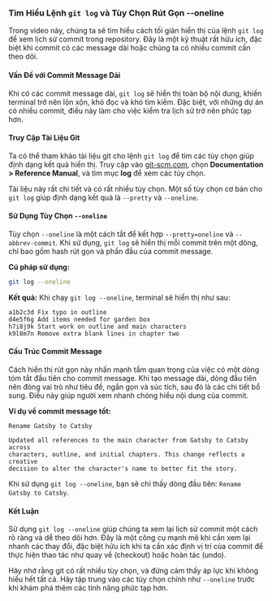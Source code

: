 ### **Tìm Hiểu Lệnh `git log` và Tùy Chọn Rút Gọn --oneline**

Trong video này, chúng ta sẽ tìm hiểu cách tối giản hiển thị của lệnh `git log` để xem lịch sử commit trong repository. Đây là một kỹ thuật rất hữu ích, đặc biệt khi commit có các message dài hoặc chúng ta có nhiều commit cần theo dõi.

#### **Vấn Đề với Commit Message Dài**
Khi có các commit message dài, `git log` sẽ hiển thị toàn bộ nội dung, khiến terminal trở nên lộn xộn, khó đọc và khó tìm kiếm. Đặc biệt, với những dự án có nhiều commit, điều này làm cho việc kiểm tra lịch sử trở nên phức tạp hơn.

#### **Truy Cập Tài Liệu Git**
Ta có thể tham khảo tài liệu git cho lệnh `git log` để tìm các tùy chọn giúp định dạng kết quả hiển thị. Truy cập vào [git-scm.com](https://git-scm.com), chọn **Documentation > Reference Manual**, và tìm mục **log** để xem các tùy chọn.

Tài liệu này rất chi tiết và có rất nhiều tùy chọn. Một số tùy chọn cơ bản cho `git log` giúp định dạng kết quả là `--pretty` và `--oneline`.

#### **Sử Dụng Tùy Chọn `--oneline`**
Tùy chọn `--oneline` là một cách tắt để kết hợp `--pretty=oneline` và `--abbrev-commit`. Khi sử dụng, `git log` sẽ hiển thị mỗi commit trên một dòng, chỉ bao gồm hash rút gọn và phần đầu của commit message.

**Cú pháp sử dụng:**
```bash
git log --oneline
```

**Kết quả:**
Khi chạy `git log --oneline`, terminal sẽ hiển thị như sau:

```plaintext
a1b2c3d Fix typo in outline
d4e5f6g Add items needed for garden box
h7i8j9k Start work on outline and main characters
k9l8m7n Remove extra blank lines in chapter two
```

#### **Cấu Trúc Commit Message**
Cách hiển thị rút gọn này nhấn mạnh tầm quan trọng của việc có một dòng tóm tắt đầu tiên cho commit message. Khi tạo message dài, dòng đầu tiên nên đóng vai trò như tiêu đề, ngắn gọn và súc tích, sau đó là các chi tiết bổ sung. Điều này giúp người xem nhanh chóng hiểu nội dung của commit.

**Ví dụ về commit message tốt:**
```plaintext
Rename Gatsby to Catsby

Updated all references to the main character from Gatsby to Catsby across 
characters, outline, and initial chapters. This change reflects a creative 
decision to alter the character's name to better fit the story.
```

Khi sử dụng `git log --oneline`, bạn sẽ chỉ thấy dòng đầu tiên: `Rename Gatsby to Catsby`.

#### **Kết Luận**
Sử dụng `git log --oneline` giúp chúng ta xem lại lịch sử commit một cách rõ ràng và dễ theo dõi hơn. Đây là một công cụ mạnh mẽ khi cần xem lại nhanh các thay đổi, đặc biệt hữu ích khi ta cần xác định vị trí của commit để thực hiện thao tác như quay về (checkout) hoặc hoàn tác (undo).

Hãy nhớ rằng git có rất nhiều tùy chọn, và đừng cảm thấy áp lực khi không hiểu hết tất cả. Hãy tập trung vào các tùy chọn chính như `--oneline` trước khi khám phá thêm các tính năng phức tạp hơn.
